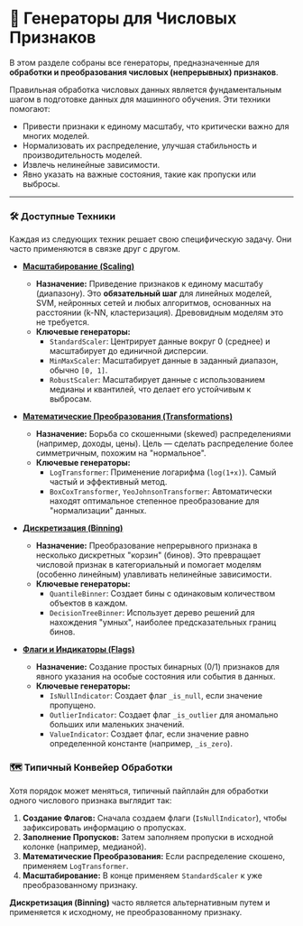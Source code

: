 # 🔢 Генераторы для Числовых Признаков

В этом разделе собраны все генераторы, предназначенные для **обработки и преобразования числовых (непрерывных) признаков**.

Правильная обработка числовых данных является фундаментальным шагом в подготовке данных для машинного обучения. Эти техники помогают:
*   Привести признаки к единому масштабу, что критически важно для многих моделей.
*   Нормализовать их распределение, улучшая стабильность и производительность моделей.
*   Извлечь нелинейные зависимости.
*   Явно указать на важные состояния, такие как пропуски или выбросы.

---

### 🛠️ Доступные Техники

Каждая из следующих техник решает свою специфическую задачу. Они часто применяются в связке друг с другом.

*   **[Масштабирование (Scaling)](./scaling.md)**
    *   **Назначение:** Приведение признаков к единому масштабу (диапазону). Это **обязательный шаг** для линейных моделей, SVM, нейронных сетей и любых алгоритмов, основанных на расстоянии (k-NN, кластеризация). Древовидным моделям это не требуется.
    *   **Ключевые генераторы:**
        *   `StandardScaler`: Центрирует данные вокруг 0 (среднее) и масштабирует до единичной дисперсии.
        *   `MinMaxScaler`: Масштабирует данные в заданный диапазон, обычно `[0, 1]`.
        *   `RobustScaler`: Масштабирует данные с использованием медианы и квантилей, что делает его устойчивым к выбросам.

*   **[Математические Преобразования (Transformations)](./transformations.md)**
    *   **Назначение:** Борьба со скошенными (skewed) распределениями (например, доходы, цены). Цель — сделать распределение более симметричным, похожим на "нормальное".
    *   **Ключевые генераторы:**
        *   `LogTransformer`: Применение логарифма (`log(1+x)`). Самый частый и эффективный метод.
        *   `BoxCoxTransformer`, `YeoJohnsonTransformer`: Автоматически находят оптимальное степенное преобразование для "нормализации" данных.

*   **[Дискретизация (Binning)](./binning.md)**
    *   **Назначение:** Преобразование непрерывного признака в несколько дискретных "корзин" (бинов). Это превращает числовой признак в категориальный и помогает моделям (особенно линейным) улавливать нелинейные зависимости.
    *   **Ключевые генераторы:**
        *   `QuantileBinner`: Создает бины с одинаковым количеством объектов в каждом.
        *   `DecisionTreeBinner`: Использует дерево решений для нахождения "умных", наиболее предсказательных границ бинов.

*   **[Флаги и Индикаторы (Flags)](./flags.md)**
    *   **Назначение:** Создание простых бинарных (0/1) признаков для явного указания на особые состояния или события в данных.
    *   **Ключевые генераторы:**
        *   `IsNullIndicator`: Создает флаг `_is_null`, если значение пропущено.
        *   `OutlierIndicator`: Создает флаг `_is_outlier` для аномально больших или маленьких значений.
        *   `ValueIndicator`: Создает флаг, если значение равно определенной константе (например, `_is_zero`).

### 🗺️ Типичный Конвейер Обработки

Хотя порядок может меняться, типичный пайплайн для обработки одного числового признака выглядит так:

1.  **Создание Флагов:** Сначала создаем флаги (`IsNullIndicator`), чтобы зафиксировать информацию о пропусках.
2.  **Заполнение Пропусков:** Затем заполняем пропуски в исходной колонке (например, медианой).
3.  **Математические Преобразования:** Если распределение скошено, применяем `LogTransformer`.
4.  **Масштабирование:** В конце применяем `StandardScaler` к уже преобразованному признаку.

**Дискретизация (Binning)** часто является альтернативным путем и применяется к исходному, не преобразованному признаку.
